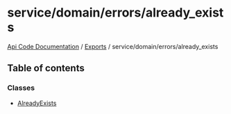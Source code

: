# service/domain/errors/already\_exists
 
[Api Code Documentation](../README.md) / [Exports](../modules.md) / service/domain/errors/already\_exists

## Table of contents

### Classes

- [AlreadyExists](../classes/service_domain_errors_already_exists.AlreadyExists.md)
